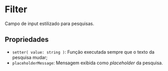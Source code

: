 # Filter
Campo de input estilizado para pesquisas.

## Propriedades
- `setter( value: string )`: Função executada sempre que o texto da pesquisa mudar;
- `placeholderMessage`: Mensagem exibida como _placeholder_ da pesquisa.

